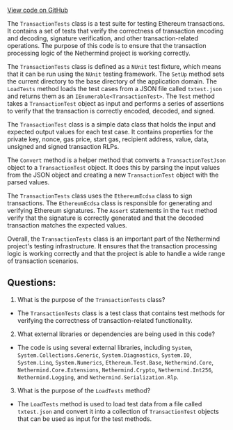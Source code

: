 [View code on GitHub](https://github.com/NethermindEth/nethermind/src/Nethermind/Ethereum.Basic.Test/TransactionTests.cs)

The `TransactionTests` class is a test suite for testing Ethereum transactions. It contains a set of tests that verify the correctness of transaction encoding and decoding, signature verification, and other transaction-related operations. The purpose of this code is to ensure that the transaction processing logic of the Nethermind project is working correctly.

The `TransactionTests` class is defined as a `NUnit` test fixture, which means that it can be run using the `NUnit` testing framework. The `SetUp` method sets the current directory to the base directory of the application domain. The `LoadTests` method loads the test cases from a JSON file called `txtest.json` and returns them as an `IEnumerable<TransactionTest>`. The `Test` method takes a `TransactionTest` object as input and performs a series of assertions to verify that the transaction is correctly encoded, decoded, and signed.

The `TransactionTest` class is a simple data class that holds the input and expected output values for each test case. It contains properties for the private key, nonce, gas price, start gas, recipient address, value, data, unsigned and signed transaction RLPs.

The `Convert` method is a helper method that converts a `TransactionTestJson` object to a `TransactionTest` object. It does this by parsing the input values from the JSON object and creating a new `TransactionTest` object with the parsed values.

The `TransactionTests` class uses the `EthereumEcdsa` class to sign transactions. The `EthereumEcdsa` class is responsible for generating and verifying Ethereum signatures. The `Assert` statements in the `Test` method verify that the signature is correctly generated and that the decoded transaction matches the expected values.

Overall, the `TransactionTests` class is an important part of the Nethermind project's testing infrastructure. It ensures that the transaction processing logic is working correctly and that the project is able to handle a wide range of transaction scenarios.
## Questions: 
 1. What is the purpose of the `TransactionTests` class?
- The `TransactionTests` class is a test class that contains test methods for verifying the correctness of transaction-related functionality.

2. What external libraries or dependencies are being used in this code?
- The code is using several external libraries, including `System`, `System.Collections.Generic`, `System.Diagnostics`, `System.IO`, `System.Linq`, `System.Numerics`, `Ethereum.Test.Base`, `Nethermind.Core`, `Nethermind.Core.Extensions`, `Nethermind.Crypto`, `Nethermind.Int256`, `Nethermind.Logging`, and `Nethermind.Serialization.Rlp`. 

3. What is the purpose of the `LoadTests` method?
- The `LoadTests` method is used to load test data from a file called `txtest.json` and convert it into a collection of `TransactionTest` objects that can be used as input for the test methods.